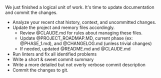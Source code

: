We just finished a logical unit of work. It's time to update documentation and commit the changes.

- Analyze your recent chat history, context, and uncommitted changes.
- Update the project and memory files accordingly.
  - Review @CLAUDE.md for rules about managing these files.
  - Update @PROJECT_ROADMAP.MD, current phase (ex: @PHASE_1.md), and @CHANGELOG.md (unless trivial changes)
  - If needed, updated @README.md and @CLAUDE.md
- Run linters and fix all identified problems
- Write a short & sweet commit summary
- Write a more detailed but not overly verbose commit description
- Commit the changes to git.
